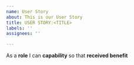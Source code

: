 ```yaml
---
name: User Story
about: This is our User Story
title: USER STORY:<TITLE>
labels: ''
assignees: ''

---
```


As a **role** I can **capability**  so that **received benefit**
